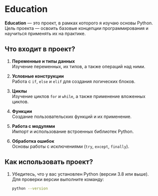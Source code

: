 # Education

**Education** — это проект, в рамках которого я изучаю основы Python. Цель проекта — освоить базовые концепции программирования и научиться применять их на практике. 

## Что входит в проект?

1. **Переменные и типы данных**  
   Изучение переменных, их типов, а также операций над ними.

2. **Условные конструкции**  
   Работа с `if`, `else` и `elif` для создания логических блоков.

3. **Циклы**  
   Изучение циклов `for` и `while`, а также применение вложенных циклов.

4. **Функции**  
   Создание пользовательских функций и их применение.

5. **Работа с модулями**  
   Импорт и использование встроенных библиотек Python.

6. **Обработка ошибок**  
   Основы работы с исключениями (`try`, `except`, `finally`).

## Как использовать проект?

1. Убедитесь, что у вас установлен Python (версии 3.8 или выше).  
   Для проверки версии выполните команду:
   ```bash
   python --version
